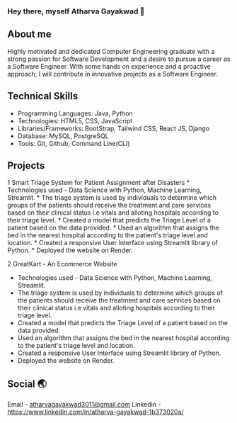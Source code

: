 ### Hey there, myself Atharva Gayakwad 👋

## About me 
Highly motivated and dedicated Computer Engineering graduate with a strong passion for Software Development and a desire to pursue a career
as a Software Engineer. With some hands on experience and a proactive approach, I will contribute in innovative projects as a Software Engineer.

## Technical Skills
  * Programming Languages: Java, Python
  * Technologies: HTML5, CSS, JavaScript
  * Libraries/Frameworks: BootStrap, Tailwind CSS, React JS, Django
  * Database: MySQL, PostgreSQL
  * Tools: Git, Github, Command Line(CLI)

## Projects
  1 Smart Triage System for Patient Assignment after Disasters
    * Technologies used - Data Science with Python, Machine Learning, Streamlit.
    * The triage system is used by individuals to determine which groups of the patients should receive the treatment and care services based on
      their clinical status i.e vitals and alloting hospitals according to their triage level.
    * Created a model that predicts the Triage Level of a patient based on the data provided.
    * Used an algorithm that assigns the bed in the nearest hospital according to the patient's triage level and location.
    * Created a responsive User Interface using Streamlit library of Python.
    * Deployed the website on Render.

2 GreatKart - An Ecommerce Website
  * Technologies used - Data Science with Python, Machine Learning, Streamlit.
  * The triage system is used by individuals to determine which groups of the patients should receive the treatment and care services based on
    their clinical status i.e vitals and alloting hospitals according to their triage level.
  * Created a model that predicts the Triage Level of a patient based on the data provided.
  * Used an algorithm that assigns the bed in the nearest hospital according to the patient's triage level and location.
  * Created a responsive User Interface using Streamlit library of Python.
  * Deployed the website on Render.

## Social 🌏
Email - atharvagayakwad3011@gmail.com
Linkedin - https://www.linkedin.com/in/atharva-gayakwad-1b373020a/
